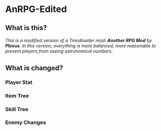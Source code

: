# AnRPG-Edited
## What is this?
###### This is a modified version of a Tmodloader mod: **Another RPG Mod** by **Plexus**. In this version, everything is more balanced, more reasonable to prevent players from seeing astronomical numbers.
## What is changed?
### Player Stat
### Item Tree
### Skill Tree
### Enemy Changes
